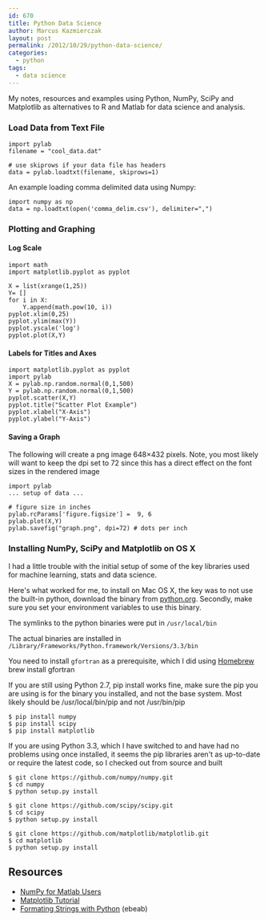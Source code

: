 ```yaml
---
id: 670
title: Python Data Science
author: Marcus Kazmierczak
layout: post
permalink: /2012/10/29/python-data-science/
categories:
  - python
tags:
  - data science
---
```

My notes, resources and examples using Python, NumPy, SciPy and Matplotlib as alternatives to R and Matlab for data science and analysis.

### Load Data from Text File

```
import pylab
filename = "cool_data.dat"

# use skiprows if your data file has headers
data = pylab.loadtxt(filename, skiprows=1)
```

An example loading comma delimited data using Numpy:

```
import numpy as np
data = np.loadtxt(open('comma_delim.csv'), delimiter=",")
```

### Plotting and Graphing

#### Log Scale

```
import math
import matplotlib.pyplot as pyplot

X = list(xrange(1,25))
Y= []
for i in X:
    Y.append(math.pow(10, i))
pyplot.xlim(0,25)
pyplot.ylim(max(Y))
pyplot.yscale('log')
pyplot.plot(X,Y)
```

#### Labels for Titles and Axes

```
import matplotlib.pyplot as pyplot
import pylab
X = pylab.np.random.normal(0,1,500)
Y = pylab.np.random.normal(0,1,500)
pyplot.scatter(X,Y)
pyplot.title("Scatter Plot Example")
pyplot.xlabel("X-Axis")
pyplot.ylabel("Y-Axis")
```

#### Saving a Graph

The following will create a png image 648&#215;432 pixels. Note, you most likely will want to keep the dpi set to 72 since this has a direct effect on the font sizes in the rendered image

```
import pylab
... setup of data ...

# figure size in inches
pylab.rcParams['figure.figsize'] =  9, 6
pylab.plot(X,Y)
pylab.savefig("graph.png", dpi=72) # dots per inch
```

### Installing NumPy, SciPy and Matplotlib on OS X

I had a little trouble with the initial setup of some of the key libraries used for machine learning, stats and data science.

Here's what worked for me, to install on Mac OS X, the key was to not use the built-in python, download the binary from [python.org][1]. Secondly, make sure you set your environment variables to use this binary.

The symlinks to the python binaries were put in `/usr/local/bin`

The actual binaries are installed in `/Library/Frameworks/Python.framework/Versions/3.3/bin`

You need to install `gfortran` as a prerequisite, which I did using [Homebrew][2]  
brew install gfortran

If you are still using Python 2.7, pip install works fine, make sure the pip you are using is for the binary you installed, and not the base system. Most likely should be /usr/local/bin/pip and not /usr/bin/pip

```
$ pip install numpy
$ pip install scipy
$ pip install matplotlib
```

If you are using Python 3.3, which I have switched to and have had no problems using once installed, it seems the pip libraries aren't as up-to-date or require the latest code, so I checked out from source and built

```
$ git clone https://github.com/numpy/numpy.git
$ cd numpy
$ python setup.py install

$ git clone https://github.com/scipy/scipy.git
$ cd scipy
$ python setup.py install

$ git clone https://github.com/matplotlib/matplotlib.git
$ cd matplotlib
$ python setup.py install
```

## Resources

  * [NumPy for Matlab Users][3]
  * [Matplotlib Tutorial][4]
  * [Formating Strings with Python][5] (ebeab)

 [1]: http://python.org/download/
 [2]: http://brew.sh/
 [3]: http://wiki.scipy.org/NumPy_for_Matlab_Users
 [4]: http://www.loria.fr/~rougier/teaching/matplotlib/
 [5]: http://ebeab.com/2012/10/10/python-string-format/
